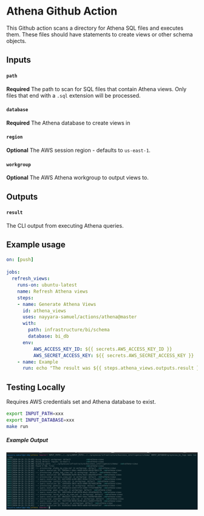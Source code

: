 # Athena Github Action

This Github action scans a directory for Athena SQL files and executes them. These files should have statements to create views or other schema objects. 

## Inputs

#### `path`

**Required** The path to scan for SQL files that contain Athena views. Only files that end with a `.sql` extension will be processed. 

#### `database`

**Required** The Athena database to create views in

#### `region`

**Optional** The AWS session region - defaults to `us-east-1`.

#### `workgroup`

**Optional** The AWS Athena workgroup to output views to.

## Outputs

#### `result`

The CLI output from executing Athena queries.

## Example usage

```yaml
on: [push]

jobs:
  refresh_views:
    runs-on: ubuntu-latest
    name: Refresh Athena views
    steps:
    - name: Generate Athena Views
      id: athena_views
      uses: nayyara-samuel/actions/athena@master
      with:
        path: infrastructure/bi/schema
        database: bi_db
      env:
          AWS_ACCESS_KEY_ID: ${{ secrets.AWS_ACCESS_KEY_ID }}
          AWS_SECRET_ACCESS_KEY: ${{ secrets.AWS_SECRET_ACCESS_KEY }}    
    - name: Example
      run: echo "The result was ${{ steps.athena_views.outputs.result }}"
```  

## Testing Locally

Requires AWS credentials set and Athena database to exist. 

```bash 
export INPUT_PATH=xxx
export INPUT_DATABASE=xxx
make run 
```

##### Example Output

<img src="local.png" alt="local-run"/>
